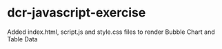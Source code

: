 # dcr-javascript-exercise

Added index.html, script.js and style.css files to render Bubble Chart and Table Data
